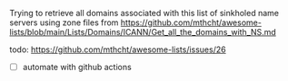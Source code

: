 Trying to retrieve all domains associated with this list of sinkholed name servers using zone files from https://github.com/mthcht/awesome-lists/blob/main/Lists/Domains/ICANN/Get_all_the_domains_with_NS.md

todo: https://github.com/mthcht/awesome-lists/issues/26

- [ ] automate with github actions
